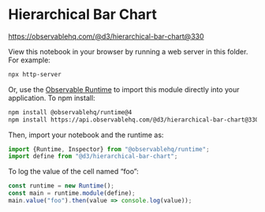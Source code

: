 # Hierarchical Bar Chart

https://observablehq.com/@d3/hierarchical-bar-chart@330

View this notebook in your browser by running a web server in this folder. For
example:

~~~sh
npx http-server
~~~

Or, use the [Observable Runtime](https://github.com/observablehq/runtime) to
import this module directly into your application. To npm install:

~~~sh
npm install @observablehq/runtime@4
npm install https://api.observablehq.com/@d3/hierarchical-bar-chart@330.tgz?v=3
~~~

Then, import your notebook and the runtime as:

~~~js
import {Runtime, Inspector} from "@observablehq/runtime";
import define from "@d3/hierarchical-bar-chart";
~~~

To log the value of the cell named “foo”:

~~~js
const runtime = new Runtime();
const main = runtime.module(define);
main.value("foo").then(value => console.log(value));
~~~
